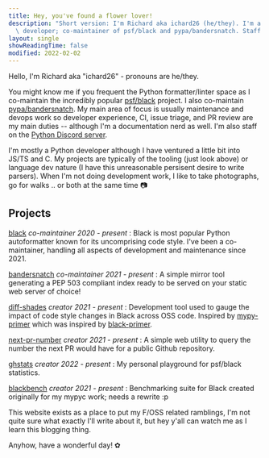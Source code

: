 ```yaml
---
title: Hey, you've found a flower lover!
description: "Short version: I'm Richard aka ichard26 (he/they). I'm a hobby Python\
  \ developer; co-maintainer of psf/black and pypa/bandersnatch. Staff at Python Discord."
layout: single
showReadingTime: false
modified: 2022-02-02
---
```


Hello, I'm Richard aka "ichard26" - pronouns are he/they.

You might know me if you frequent the Python formatter/linter space as I co-maintain the
incredibly popular [psf/black][black] project. I also co-maintain
[pypa/bandersnatch][bandersnatch]. My main area of focus is usually maintenance and devops
work so developer experience, CI, issue triage, and PR review are my main duties --
although I'm a documentation nerd as well. I'm also staff on the
[Python Discord server][discord].

I'm mostly a Python developer although I have ventured a little bit into JS/TS and C. My
projects are typically of the tooling (just look above) or language dev nature (I have
this unreasonable persisent desire to write parsers). When I'm not doing development work,
I like to take photographs, go for walks .. or both at the same time 📷

## Projects

[black] _co-maintainer_ _2020 - present_
: Black is most popular Python autoformatter known for its uncomprising code style. I've
  been a co-maintainer, handling all aspects of development and maintenance since 2021.

[bandersnatch] _co-maintainer_ _2021 - present_
: A simple mirror tool generating a PEP 503 compliant index ready to be served on your
  static web server of choice!

[diff-shades] _creator_ _2021 - present_
: Development tool used to gauge the impact of code style changes in Black across OSS
  code. Inspired by [mypy-primer] which was inspired by [black-primer].

[next-pr-number] _creator_ _2021 - present_
: A simple web utility to query the number the next PR would have for a public Github
  repository.

[ghstats] _creator_ _2022 - present_
: My personal playground for psf/black statistics.

[blackbench] _creator_ _2021 - present_
: Benchmarking suite for Black created originally for my mypyc work; needs a rewrite :p

<!--
[name] *role* *[YYYY - (present or YYYY)]*
: about the project

[name]: link
-->

This website exists as a place to put my F/OSS related ramblings, I'm not quite sure what
exactly I'll write about it, but hey y'all can watch me as I learn this blogging thing.

Anyhow, have a wonderful day! ✿

[bandersnatch]: https://github.com/pypa/bandersnatch
[black]: https://github.com/psf/black
[black-primer]: https://github.com/psf/black/blob/9bd4134f3138448eb92af7031d994b2cec7d08ad/docs/contributing/gauging_changes.md#black-primer
[blackbench]: https://github.com/ichard26/blackbench
[diff-shades]: https://github.com/ichard26/diff-shades
[discord]: https://discord.gg/python
[ghstats]: https://ichard26.github.io/ghstats/
[mypy-primer]: https://github.com/hauntsaninja/mypy_primer
[next-pr-number]: https://ichard26.github.io/next-pr-number/
